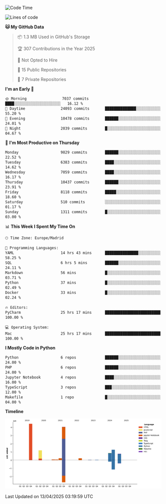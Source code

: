 <!--START_SECTION:waka-->
![Code Time](http://img.shields.io/badge/Code%20Time-764%20hrs%205%20mins-blue)

![Lines of code](https://img.shields.io/badge/From%20Hello%20World%20I%27ve%20Written-13.2%20million%20lines%20of%20code-blue)

**🐱 My GitHub Data** 

> 📦 1.3 MB Used in GitHub's Storage 
 > 
> 🏆 307 Contributions in the Year 2025
 > 
> 🚫 Not Opted to Hire
 > 
> 📜 15 Public Repositories 
 > 
> 🔑 7 Private Repositories 
 > 
**I'm an Early 🐤** 

```text
🌞 Morning                7037 commits        ████░░░░░░░░░░░░░░░░░░░░░   16.12 % 
🌆 Daytime                24093 commits       ██████████████░░░░░░░░░░░   55.20 % 
🌃 Evening                10478 commits       ██████░░░░░░░░░░░░░░░░░░░   24.01 % 
🌙 Night                  2039 commits        █░░░░░░░░░░░░░░░░░░░░░░░░   04.67 % 
```
📅 **I'm Most Productive on Thursday** 

```text
Monday                   9829 commits        ██████░░░░░░░░░░░░░░░░░░░   22.52 % 
Tuesday                  6383 commits        ████░░░░░░░░░░░░░░░░░░░░░   14.62 % 
Wednesday                7059 commits        ████░░░░░░░░░░░░░░░░░░░░░   16.17 % 
Thursday                 10437 commits       ██████░░░░░░░░░░░░░░░░░░░   23.91 % 
Friday                   8118 commits        █████░░░░░░░░░░░░░░░░░░░░   18.60 % 
Saturday                 510 commits         ░░░░░░░░░░░░░░░░░░░░░░░░░   01.17 % 
Sunday                   1311 commits        █░░░░░░░░░░░░░░░░░░░░░░░░   03.00 % 
```


📊 **This Week I Spent My Time On** 

```text
🕑︎ Time Zone: Europe/Madrid

💬 Programming Languages: 
YAML                     14 hrs 43 mins      ███████████████░░░░░░░░░░   58.25 % 
SQL                      6 hrs 5 mins        ██████░░░░░░░░░░░░░░░░░░░   24.11 % 
Markdown                 56 mins             █░░░░░░░░░░░░░░░░░░░░░░░░   03.71 % 
Python                   37 mins             █░░░░░░░░░░░░░░░░░░░░░░░░   02.49 % 
Docker                   33 mins             █░░░░░░░░░░░░░░░░░░░░░░░░   02.24 % 

🔥 Editors: 
PyCharm                  25 hrs 17 mins      █████████████████████████   100.00 % 

💻 Operating System: 
Mac                      25 hrs 17 mins      █████████████████████████   100.00 % 
```

**I Mostly Code in Python** 

```text
Python                   6 repos             ██████░░░░░░░░░░░░░░░░░░░   24.00 % 
PHP                      6 repos             ██████░░░░░░░░░░░░░░░░░░░   24.00 % 
Jupyter Notebook         4 repos             ████░░░░░░░░░░░░░░░░░░░░░   16.00 % 
TypeScript               3 repos             ███░░░░░░░░░░░░░░░░░░░░░░   12.00 % 
Makefile                 1 repo              █░░░░░░░░░░░░░░░░░░░░░░░░   04.00 % 
```



**Timeline**

![Lines of Code chart](https://raw.githubusercontent.com/danisoronellas/danisoronellas/main/assets/bar_graph.png)


 Last Updated on 13/04/2025 03:19:59 UTC
<!--END_SECTION:waka-->
